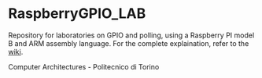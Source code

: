 # RaspberryGPIO_LAB

Repository for laboratories on GPIO and polling, using a Raspberry PI model B and ARM assembly language.
For the complete explaination, refer to the <a href="https://github.com/elisa2995/RaspberryGPIO_LAB/wiki">wiki</a>.

Computer Architectures - Politecnico di Torino

